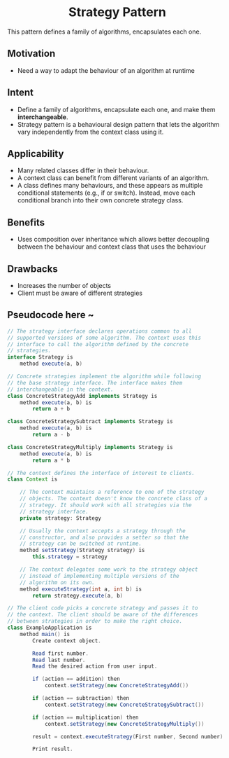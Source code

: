 # <center> Strategy Pattern </center>

This pattern defines a family of algorithms, encapsulates each one.

## Motivation
- Need a way to adapt the behaviour of an algorithm at runtime
## Intent
- Define a family of algorithms, encapsulate each one, and make them **interchangeable**.
- Strategy pattern is a behavioural design pattern that lets the algorithm vary independently from the context class using it.

## Applicability
- Many related classes differ in their behaviour.
- A context class can benefit from different variants of an algorithm.
- A class defines many behaviours, and these appears as multiple conditional statements (e.g., if or switch). Instead, move each conditional branch into their own concrete strategy class.

## Benefits
- Uses composition over inheritance which allows better decoupling between the behaviour and context class that uses the behaviour

## Drawbacks
- Increases the number of objects
- Client must be aware of different strategies

## Pseudocode here ~
~~~ java
// The strategy interface declares operations common to all
// supported versions of some algorithm. The context uses this
// interface to call the algorithm defined by the concrete
// strategies.
interface Strategy is
    method execute(a, b)
~~~
~~~ java
// Concrete strategies implement the algorithm while following
// the base strategy interface. The interface makes them
// interchangeable in the context.
class ConcreteStrategyAdd implements Strategy is
    method execute(a, b) is
        return a + b
~~~
~~~ java
class ConcreteStrategySubtract implements Strategy is
    method execute(a, b) is
        return a - b
~~~
~~~ java
class ConcreteStrategyMultiply implements Strategy is
    method execute(a, b) is
        return a * b
~~~
~~~ java
// The context defines the interface of interest to clients.
class Context is
~~~
~~~ java 
    // The context maintains a reference to one of the strategy
    // objects. The context doesn't know the concrete class of a
    // strategy. It should work with all strategies via the
    // strategy interface.
    private strategy: Strategy
~~~
~~~ java
    // Usually the context accepts a strategy through the
    // constructor, and also provides a setter so that the
    // strategy can be switched at runtime.
    method setStrategy(Strategy strategy) is
        this.strategy = strategy

    // The context delegates some work to the strategy object
    // instead of implementing multiple versions of the
    // algorithm on its own.
    method executeStrategy(int a, int b) is
        return strategy.execute(a, b)
~~~
~~~ java
// The client code picks a concrete strategy and passes it to
// the context. The client should be aware of the differences
// between strategies in order to make the right choice.
class ExampleApplication is
    method main() is
        Create context object.

        Read first number.
        Read last number.
        Read the desired action from user input.

        if (action == addition) then
            context.setStrategy(new ConcreteStrategyAdd())

        if (action == subtraction) then
            context.setStrategy(new ConcreteStrategySubtract())

        if (action == multiplication) then
            context.setStrategy(new ConcreteStrategyMultiply())

        result = context.executeStrategy(First number, Second number)

        Print result.
~~~